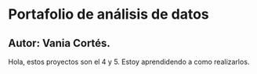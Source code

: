 # Portafolio de análisis de datos
## Autor: Vania Cortés.

Hola, estos proyectos son el 4 y 5. Estoy aprendidendo a como realizarlos. 


